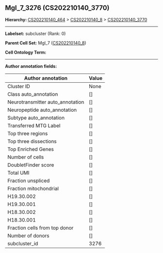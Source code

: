 ## Mgl_7_3276 (CS202210140_3770)
<b>Hierarchy: </b>
[CS202210140_464](https://purl.brain-bican.org/taxonomy/CS202210140#CS202210140_464) >
[CS202210140_8](https://purl.brain-bican.org/taxonomy/CS202210140#CS202210140_8) >
[CS202210140_3770](https://purl.brain-bican.org/taxonomy/CS202210140#CS202210140_3770)

---


**Labelset:** subcluster (Rank: 0)

**Parent Cell Set:** Mgl_7 ([CS202210140_8](https://purl.brain-bican.org/taxonomy/CS202210140#CS202210140_8))



**Cell Ontology Term:** 

[MARKER GENES.]: #


---

[TRANSFERRED ANNOTATIONS.]: #


[AUTHOR ANNOTATION FIELDS.]: #


**Author annotation fields:**

| Author annotation | Value |
|-------------------|-------|
|Cluster ID|None|
|Class auto_annotation|[]|
|Neurotransmitter auto_annotation|[]|
|Neuropeptide auto_annotation|[]|
|Subtype auto_annotation|[]|
|Transferred MTG Label|[]|
|Top three regions|[]|
|Top three dissections|[]|
|Top Enriched Genes|[]|
|Number of cells|[]|
|DoubletFinder score|[]|
|Total UMI|[]|
|Fraction unspliced|[]|
|Fraction mitochondrial|[]|
|H19.30.002|[]|
|H19.30.001|[]|
|H18.30.002|[]|
|H18.30.001|[]|
|Fraction cells from top donor|[]|
|Number of donors|[]|
|subcluster_id|3276|
